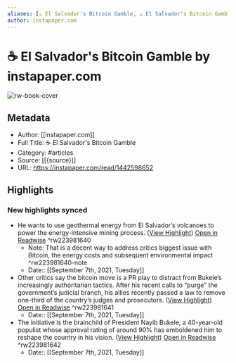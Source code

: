 ```yaml
---
aliases: [☕️ El Salvador's Bitcoin Gamble, ☕️ El Salvador's Bitcoin Gamble]
author: instapaper.com
---
```

# ☕️ El Salvador's Bitcoin Gamble by instapaper.com

![rw-book-cover](https://readwise-assets.s3.amazonaws.com/static/images/article4.6bc1851654a0.png)

## Metadata
- Author: [[instapaper.com]]
- Full Title: ☕️ El Salvador's Bitcoin Gamble
- Category: #articles
- Source: [[{source}]]
- URL: https://instapaper.com/read/1442598652

## Highlights
### New highlights synced
- He wants to use geothermal energy from El Salvador’s volcanoes to power the energy-intensive mining process. ([View Highlight](https://instapaper.com/read/1442598652/17390987)) [Open in Readwise](https://readwise.io/open/223981640) ^rw223981640
    - Note: That is a decent way to address critics biggest issue with Bitcoin, the energy costs and subsequent environmental impact ^rw223981640-note
    - Date:: [[September 7th, 2021, Tuesday]]
- Other critics say the bitcoin move is a PR play to distract from Bukele’s increasingly authoritarian tactics. After his recent calls to “purge” the government’s judicial branch, his allies recently passed a law to remove one-third of the country’s judges and prosecutors. ([View Highlight](https://instapaper.com/read/1442598652/17390998)) [Open in Readwise](https://readwise.io/open/223981641) ^rw223981641
    - Date:: [[September 7th, 2021, Tuesday]]
- The initiative is the brainchild of President Nayib Bukele, a 40-year-old populist whose approval rating of around 90% has emboldened him to reshape the country in his vision. ([View Highlight](https://instapaper.com/read/1442598652/17391000)) [Open in Readwise](https://readwise.io/open/223981642) ^rw223981642
    - Date:: [[September 7th, 2021, Tuesday]]
